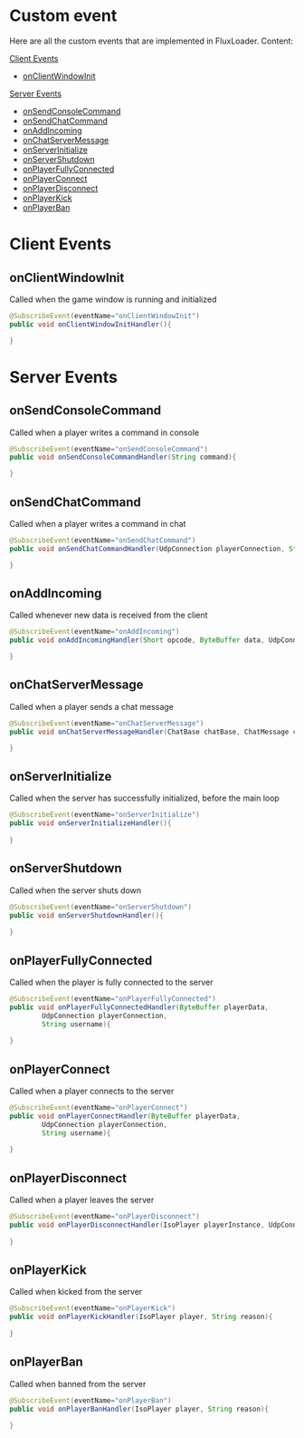 # Custom event
Here are all the custom events that are implemented in FluxLoader. Content:

[Client Events](#client-events)

- [onClientWindowInit](#onClientWindowInit)

[Server Events](#server-events)

- [onSendConsoleCommand](#onSendConsoleCommand)
- [onSendChatCommand](#onSendChatCommand)
- [onAddIncoming](#onaddincoming)
- [onChatServerMessage](#onChatServerMessage)
- [onServerInitialize](#onServerInitialize)
- [onServerShutdown](#onServerShutdown)
- [onPlayerFullyConnected](#onPlayerFullyConnected)
- [onPlayerConnect](#onPlayerConnect)
- [onPlayerDisconnect](#onPlayerDisconnect)
- [onPlayerKick](#onplayerkick)
- [onPlayerBan](#onplayerban)

# Client Events

## onClientWindowInit
Called when the game window is running and initialized
```java
@SubscribeEvent(eventName="onClientWindowInit")
public void onClientWindowInitHandler(){

}
```

# Server Events

## onSendConsoleCommand
Called when a player writes a command in console
```java
@SubscribeEvent(eventName="onSendConsoleCommand")
public void onSendConsoleCommandHandler(String command){

}
```

## onSendChatCommand
Called when a player writes a command in chat
```java
@SubscribeEvent(eventName="onSendChatCommand")
public void onSendChatCommandHandler(UdpConnection playerConnection, String command){

}
```

## onAddIncoming
Called whenever new data is received from the client
```java
@SubscribeEvent(eventName="onAddIncoming")
public void onAddIncomingHandler(Short opcode, ByteBuffer data, UdpConnection connection){

}
```

## onChatServerMessage
Called when a player sends a chat message
```java
@SubscribeEvent(eventName="onChatServerMessage")
public void onChatServerMessageHandler(ChatBase chatBase, ChatMessage chatMessage){

}
```

## onServerInitialize
Called when the server has successfully initialized, before the main loop
```java
@SubscribeEvent(eventName="onServerInitialize")
public void onServerInitializeHandler(){
    
}
```

## onServerShutdown
Called when the server shuts down
```java
@SubscribeEvent(eventName="onServerShutdown")
public void onServerShutdownHandler(){
    
}
```

## onPlayerFullyConnected
Called when the player is fully connected to the server
```java
@SubscribeEvent(eventName="onPlayerFullyConnected")
public void onPlayerFullyConnectedHandler(ByteBuffer playerData,
        UdpConnection playerConnection,
        String username){
    
}
```

## onPlayerConnect
Called when a player connects to the server
```java
@SubscribeEvent(eventName="onPlayerConnect")
public void onPlayerConnectHandler(ByteBuffer playerData,
        UdpConnection playerConnection,
        String username){
    
}
```

## onPlayerDisconnect
Called when a player leaves the server
```java
@SubscribeEvent(eventName="onPlayerDisconnect")
public void onPlayerDisconnectHandler(IsoPlayer playerInstance, UdpConnection playerConnection){
    
}
```

## onPlayerKick
Called when kicked from the server
```java
@SubscribeEvent(eventName="onPlayerKick")
public void onPlayerKickHandler(IsoPlayer player, String reason){
    
}
```

## onPlayerBan
Called when banned from the server
```java
@SubscribeEvent(eventName="onPlayerBan")
public void onPlayerBanHandler(IsoPlayer player, String reason){
    
}
```
